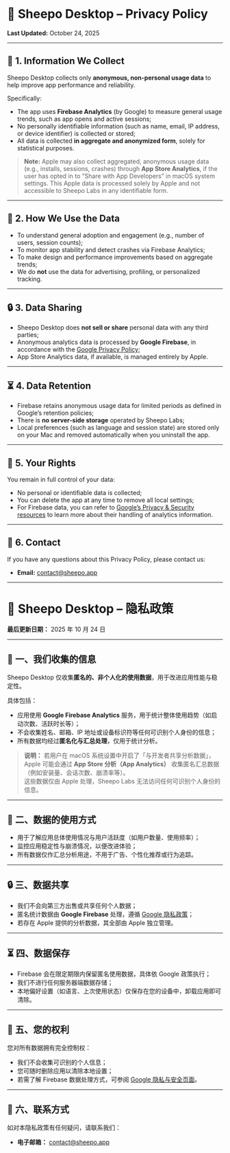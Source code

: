 # 🐑 Sheepo Desktop – Privacy Policy  
**Last Updated:** October 24, 2025  

---

## 📌 1. Information We Collect  
Sheepo Desktop collects only **anonymous, non-personal usage data** to help improve app performance and reliability.  

Specifically:  
- The app uses **Firebase Analytics** (by Google) to measure general usage trends, such as app opens and active sessions;  
- No personally identifiable information (such as name, email, IP address, or device identifier) is collected or stored;  
- All data is collected **in aggregate and anonymized form**, solely for statistical purposes.  

> **Note:** Apple may also collect aggregated, anonymous usage data (e.g., installs, sessions, crashes) through **App Store Analytics**, if the user has opted in to “Share with App Developers” in macOS system settings. This Apple data is processed solely by Apple and not accessible to Sheepo Labs in any identifiable form.

---

## 🎯 2. How We Use the Data  
- To understand general adoption and engagement (e.g., number of users, session counts);  
- To monitor app stability and detect crashes via Firebase Analytics;  
- To make design and performance improvements based on aggregate trends;  
- We do **not** use the data for advertising, profiling, or personalized tracking.

---

## 🔒 3. Data Sharing  
- Sheepo Desktop does **not sell or share** personal data with any third parties;  
- Anonymous analytics data is processed by **Google Firebase**, in accordance with the [Google Privacy Policy](https://policies.google.com/privacy);  
- App Store Analytics data, if available, is managed entirely by Apple.  

---

## ⏳ 4. Data Retention  
- Firebase retains anonymous usage data for limited periods as defined in Google’s retention policies;  
- There is **no server-side storage** operated by Sheepo Labs;  
- Local preferences (such as language and session state) are stored only on your Mac and removed automatically when you uninstall the app.  

---

## 🙋 5. Your Rights  
You remain in full control of your data:  
- No personal or identifiable data is collected;  
- You can delete the app at any time to remove all local settings;  
- For Firebase data, you can refer to [Google’s Privacy & Security resources](https://policies.google.com/technologies/partner-sites) to learn more about their handling of analytics information.  

---

## 📧 6. Contact  
If you have any questions about this Privacy Policy, please contact us:  
- **Email:** contact@sheepo.app  

---

# 🐑 Sheepo Desktop – 隐私政策  
**最后更新日期：** 2025 年 10 月 24 日  

---

## 📌 一、我们收集的信息  
Sheepo Desktop 仅收集**匿名的、非个人化的使用数据**，用于改进应用性能与稳定性。  

具体包括：  
- 应用使用 **Google Firebase Analytics** 服务，用于统计整体使用趋势（如启动次数、活跃时长等）；  
- 不会收集姓名、邮箱、IP 地址或设备标识符等任何可识别个人身份的信息；  
- 所有数据均经过**匿名化与汇总处理**，仅用于统计分析。  

> **说明：** 若用户在 macOS 系统设置中开启了「与开发者共享分析数据」，  
> Apple 可能会通过 **App Store 分析（App Analytics）** 收集匿名汇总数据（例如安装量、会话次数、崩溃率等）。  
> 这些数据仅由 Apple 处理，Sheepo Labs 无法访问任何可识别个人身份的信息。  

---

## 🎯 二、数据的使用方式  
- 用于了解应用总体使用情况与用户活跃度（如用户数量、使用频率）；  
- 监控应用稳定性与崩溃情况，以便改进体验；  
- 所有数据仅作汇总分析用途，不用于广告、个性化推荐或行为追踪。  

---

## 🔒 三、数据共享  
- 我们不会向第三方出售或共享任何个人数据；  
- 匿名统计数据由 **Google Firebase** 处理，遵循 [Google 隐私政策](https://policies.google.com/privacy)；  
- 若存在 Apple 提供的分析数据，其全部由 Apple 独立管理。  

---

## ⏳ 四、数据保存  
- Firebase 会在限定期限内保留匿名使用数据，具体依 Google 政策执行；  
- 我们不进行任何服务器端数据存储；  
- 本地偏好设置（如语言、上次使用状态）仅保存在您的设备中，卸载应用即可清除。  

---

## 🙋 五、您的权利  
您对所有数据拥有完全控制权：  
- 我们不会收集可识别的个人信息；  
- 您可随时删除应用以清除本地设置；  
- 若需了解 Firebase 数据处理方式，可参阅 [Google 隐私与安全页面](https://policies.google.com/technologies/partner-sites)。  

---

## 📧 六、联系方式  
如对本隐私政策有任何疑问，请联系我们：  
- **电子邮箱：** contact@sheepo.app  

